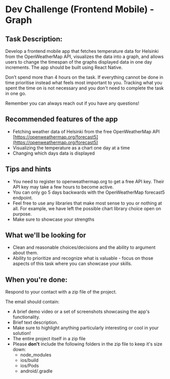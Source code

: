 # Dev Challenge (Frontend Mobile) - Graph

## Task Description:

Develop a frontend mobile app that fetches temperature data for Helsinki from the OpenWeatherMap API, visualizes the data into a graph, and allows users to change the timespan of the graphs displayed data in one day increments. The app should be built using React Native.

Don’t spend more than 4 hours on the task. If everything cannot be done in time prioritise instead what feels most important to you. Tracking what you spent the time on is not necessary and you don't need to complete the task in one go.

Remember you can always reach out if you have any questions!

## Recommended features of the app

- Fetching weather data of Helsinki from the free OpenWeatherMap API [https://openweathermap.org/forecast5](https://openweathermap.org/forecast5)
- Visualizing the temperature as a chart one day at a time
- Changing which days data is displayed

## Tips and hints

- You need to register to openweathermap.org to get a free API key. Their API key may take a few hours to become active.
- You can only go 5 days backwards with the OpenWeatherMap forecast5 endpoint.
- Feel free to use any libraries that make most sense to you or nothing at all. For example, we have left the possible chart library choice open on purpose.
- Make sure to showcase your strengths

## What we'll be looking for

- Clean and reasonable choices/decisions and the ability to argument about them.
- Ability to prioritize and recognize what is valuable - focus on those aspects of this task where you can showcase your skills.

## When you're done:

Respond to your contact with a zip file of the project.

The email should contain:
- A brief demo video or a set of screenshots showcasing the app's functionality.
- Brief text description.
- Make sure to highlight anything particularly interesting or cool in your solution!
- The entire project itself in a zip file
- Please **don't** include the following folders in the zip file to keep it's size down:
    - node_modules
    - ios/build
    - ios/Pods
    - android/.gradle